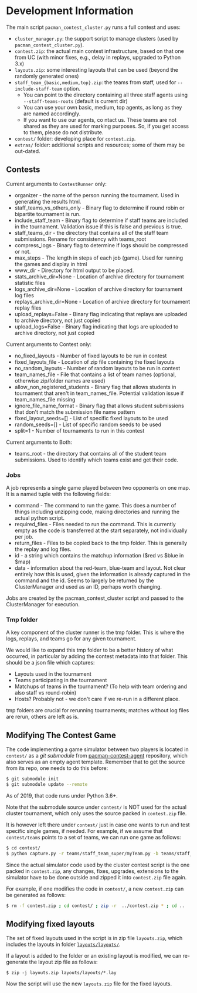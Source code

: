 # Development Information

The main script `pacman_contest_cluster.py` runs a full contest and uses:

- `cluster_manager.py`: the support script to manage clusters (used by `pacman_contest_cluster.py`).
- `contest.zip`: the actual main contest infrastructure, based on that one from UC (with minor fixes, e.g., delay in replays, upgraded to Python 3.x)
- `layouts.zip`: some interesting layouts that can be used (beyond the randomly generated ones)
- `staff_team_{basic,medium,top}.zip`: the teams from staff, used for `--include-staff-team` option.
  - You can point to the directory containing all three staff agents using `--staff-teams-roots` (default is current dir)
  - You can use your own basic, medium, top agents, as long as they are named accordingly.
  - If you want to use our agents, co ntact us. These teams are not shared as they are used for marking purposes. So, if
     you get access to them, please do not distribute.
- `contest/` folder: developing place for `contest.zip`.
- `extras/` folder: additional scripts and resources; some of them may be out-dated.

## Contests

Current arguments to `ContestRunner` only:

- organizer - the name of the person running the tournament. Used in generating the results html.
- staff_teams_vs_others_only - Binary flag to determine if round robin or bipartite tournament is run.
- include_staff_team - Binary flag to determine if staff teams are included in the tournament. Validation issue if this is false and previous is true.
- staff_teams_dir - the directory that contains all of the staff team submissions. Rename for consistency with teams_root
- compress_logs - Binary flag to determine if logs should be compressed or not.
- max_steps - The length in steps of each job (game). Used for running the games and display in html
- www_dir - Directory for html output to be placed.
- stats_archive_dir=None - Location of archive directory for tournament statistic files
- logs_archive_dir=None - Location of archive directory for tournament log files
- replays_archive_dir=None - Location of archive directory for tournament replay files
- upload_replays=False - Binary flag indicating that replays are uploaded to archive directory, not just copied
- upload_logs=False - Binary flag indicating that logs are uploaded to archive directory, not just copied

Current arguments to Contest only:

- no_fixed_layouts - Number of fixed layouts to be run in contest
- fixed_layouts_file - Location of zip file containing the fixed layouts
- no_random_layouts - Number of random layouts to be run in contest
- team_names_file - File that contains a list of team names (optional, otherwise zip/folder names are used)
- allow_non_registered_students - Binary flag that allows students in tournament that aren't in team_names_file. Potential validation issue if team_names_file missing
- ignore_file_name_format - Binary flag that allows student submissions that don't match the submission file name pattern
- fixed_layout_seeds=[] - List of specific fixed layouts to be used
- random_seeds=[] - List of specific random seeds to be used
- split=1 - Number of tournaments to run in this contest

Current arguments to Both:

- teams_root - the directory that contains all of the student team submissions. Used to identify which teams exist and get their code.

### Jobs

A job represents a single game played between two opponents on one map. It is a named tuple with the following fields:

- command - The command to run the game. This does a number of things including unzipping code, making directories and running the actual python script.
- required_files - Files needed to run the command. This is currently empty as the code is transferred at the start separately, not individually per job.
- return_files - Files to be copied back to the tmp folder. This is generally the replay and log files.
- id - a string which contains the matchup information ($red vs $blue in $map)
- data - information about the red-team, blue-team and layout. Not clear entirely how this is used, given the information is already captured in the command and the id. Seems to largely be returned by the ClusterManager and used as an ID, perhaps worth changing.

Jobs are created by the pacman_contest_cluster script and passed to the ClusterManager for execution.

### Tmp folder

A key component of the cluster runner is the tmp folder. This is where the logs, replays, and teams go for any given tournament.

We would like to expand this tmp folder to be a better history of what occurred, in particular by adding the contest metadata into that folder.
This should be a json file which captures:

- Layouts used in the tournament
- Teams participating in the tournament
- Matchups of teams in the tournament? (To help with team ordering and also staff vs round-robin)
- Hosts? Probably not - we don't care if we re-run in a different place.

tmp folders are crucial for rerunning tournaments; matches without log files are rerun, others are left as is.

## Modifying The Contest Game

The code implementing a game simulator between two players is located in `contest/` as a _git submodule_ from [pacman-contest-agent](https://github.com/AI4EDUC/pacman-contest-agent) repository, which also serves as an empty agent template. Remember that to get the source from its repo, one needs to do this before:

```bash
$ git submodule init
$ git submodule update --remote
```

As of 2019, that code runs under Python 3.6+.

Note that the submodule source under `contest/` is NOT used for the actual cluster tournament, which only uses the source packed in `contest.zip` file.

It is however left there under `contest/` just in case one wants to run and test specific single games, if needed. For example, if we assume that `contest/teams` points to a set of teams, we can run one game as follows:

```bash
$ cd contest/
$ python capture.py -r teams/staff_team_super/myTeam.py -b teams/staff_team_medium/myTeam.py
```

Since the actual simulator code used by the cluster contest script is the one packed in `contest.zip`, any changes, fixes, upgrades, extensions to the simulator have to be done outside and zipped it into `contest.zip` file again.

For example, if one modifies the code in `contest/`, a new `contest.zip` can be generated as follows:

```bash
$ rm -f contest.zip ; cd contest/ ; zip -r  ../contest.zip * ; cd ..
```

## Modifying fixed layouts

The set of fixed layouts used in the script is in zip file `layouts.zip`, which includes the layouts in folder [`layouts/layouts/`](layouts/layouts/).

If a layout is added to the folder or an existing layout is modified, we can re-generate the layout zip file as follows:

```shell
$ zip -j layouts.zip layouts/layouts/*.lay
```

Now the script will use the new `layouts.zip` file for the fixed layouts.

